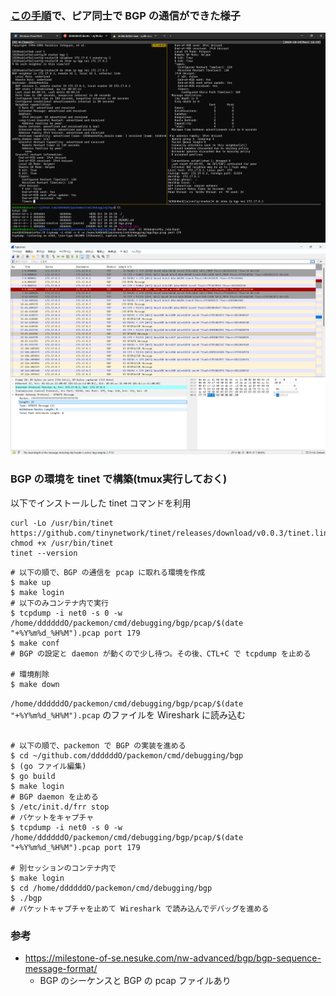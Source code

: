 ### [この手順](https://github.com/ddddddO/packemon/issues/68#issuecomment-2408943662)で、ピア同士で BGP の通信ができた様子

![](./succeeded_peering_bgp.png)
![](./bgp.pcap.png)

### BGP の環境を tinet で構築(tmux実行しておく)
以下でインストールした tinet コマンドを利用
```console
curl -Lo /usr/bin/tinet https://github.com/tinynetwork/tinet/releases/download/v0.0.3/tinet.linux_amd64
chmod +x /usr/bin/tinet
tinet --version
```

```console
# 以下の順で、BGP の通信を pcap に取れる環境を作成
$ make up
$ make login
# 以下のみコンテナ内で実行
$ tcpdump -i net0 -s 0 -w /home/ddddddO/packemon/cmd/debugging/bgp/pcap/$(date "+%Y%m%d_%H%M").pcap port 179
$ make conf
# BGP の設定と daemon が動くので少し待つ。その後、CTL+C で tcpdump を止める

# 環境削除
$ make down
```

`/home/ddddddO/packemon/cmd/debugging/bgp/pcap/$(date "+%Y%m%d_%H%M").pcap` のファイルを Wireshark に読み込む

```console

# 以下の順で、packemon で BGP の実装を進める
$ cd ~/github.com/ddddddO/packemon/cmd/debugging/bgp
$ (go ファイル編集)
$ go build
$ make login
# BGP daemon を止める
$ /etc/init.d/frr stop
# パケットをキャプチャ
$ tcpdump -i net0 -s 0 -w /home/ddddddO/packemon/cmd/debugging/bgp/pcap/$(date "+%Y%m%d_%H%M").pcap port 179

# 別セッションのコンテナ内で
$ make login
$ cd /home/ddddddO/packemon/cmd/debugging/bgp
$ ./bgp
# パケットキャプチャを止めて Wireshark で読み込んでデバッグを進める
```

### 参考
- https://milestone-of-se.nesuke.com/nw-advanced/bgp/bgp-sequence-message-format/
    - BGP のシーケンスと BGP の pcap ファイルあり
